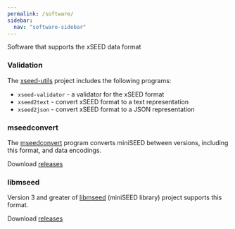 ```yaml
---
permalink: /software/
sidebar:
  nav: "software-sidebar"
---
```


Software that supports the xSEED data format

### Validation

The [xseed-utils](https://github.com/iris-edu/xseed-utils) project includes
the following programs:

* `xseed-validator` - a validator for the xSEED format
* `xseed2text` - convert xSEED format to a text representation
* `xseed2json` - convert xSEED format to a JSON representation

### mseedconvert

The [mseedconvert](https://github.com/iris-edu/mseedconvert) program
converts miniSEED between versions, including this format, and data
encodings.

Download [releases](https://github.com/iris-edu/mseedconvert/releases)

### libmseed

Version 3 and greater of
[libmseed](https://github.com/iris-edu/libmseed) (miniSEED library)
project supports this format.

Download [releases](https://github.com/iris-edu/libmseed/releases)
